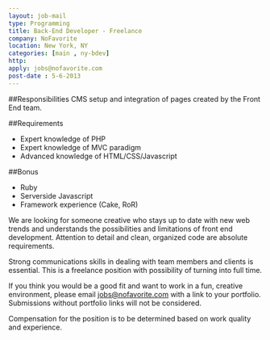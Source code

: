 ```yaml
---
layout: job-mail
type: Programming
title: Back-End Developer - Freelance
company: NoFavorite
location: New York, NY
categories: [main , ny-bdev]
http: 
apply: jobs@nofavorite.com
post-date : 5-6-2013
---
```


##Responsibilities
CMS setup and integration of pages created by the Front End team.

##Requirements

* Expert knowledge of PHP
* Expert knowledge of MVC paradigm
* Advanced knowledge of HTML/CSS/Javascript

##Bonus

* Ruby
* Server­side Javascript
* Framework experience (Cake, RoR)
 
We are looking for someone creative who stays up to date with new web trends and understands the possibilities and limitations of front end development. Attention to detail and clean, organized code are absolute requirements.

Strong communications skills in dealing with team members and clients is essential. This is a freelance position with possibility of turning into full time.

If you think you would be a good fit and want to work in a fun, creative environment, please email jobs@nofavorite.com with a link to your portfolio. Submissions without portfolio links will not be considered.

Compensation for the position is to be determined based on work quality and experience.